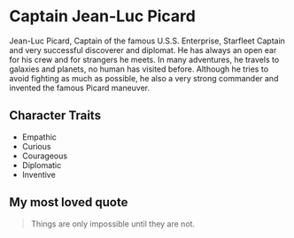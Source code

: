 # Captain Jean-Luc Picard
Jean-Luc Picard, Captain of the famous U.S.S. Enterprise, Starfleet Captain and very successful discoverer and diplomat. He has always an open ear for his crew and for strangers he meets. In many adventures, he travels to galaxies and planets, no human has visited before. Although he tries to avoid fighting as much as possible, he also a very strong commander and invented the famous Picard maneuver.
## Character Traits
* Empathic
* Curious
* Courageous
* Diplomatic
* Inventive

## My most loved quote
> Things are only impossible until they are not.